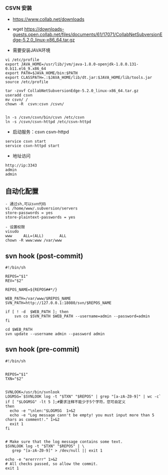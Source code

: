 ### CSVN 安装
- https://www.collab.net/downloads
- wget https://downloads-guests.open.collab.net/files/documents/61/17071/CollabNetSubversionEdge-5.2.0_linux-x86_64.tar.gz

- 需要安装JAVA环境
```
vi /etc/profile
export JAVA_HOME=/usr/lib/jvm/java-1.8.0-openjdk-1.8.0.131-0.b11.el6_9.x86_64
export PATH=$JAVA_HOME/bin:$PATH
export CLASSPATH=.:$JAVA_HOME/lib/dt.jar:$JAVA_HOME/lib/tools.jar
source /etc/profile

tar -zxvf CollabNetSubversionEdge-5.2.0_linux-x86_64.tar.gz
useradd csvn
mv csvn/ /
chown -R  csvn:csvn /csvn/


ln -s /csvn/csvn/bin/csvn /etc/csvn
ln -s /csvn/csvn-httpd /etc/csvn-httpd

```



- 启动服务：csvn csvn-httpd
```
service csvn start
service csvn-httpd start

```

- 地址访问
```
http://ip:3343
admin
admin
```


## 自动化配置
```
- 通过sh,可以svn代码
vi /home/www/.subversion/servers
store-passwords = yes
store-plaintext-passwords = yes

- 设置权限
visudo
www     ALL=(ALL)       ALL
chown -R www:www /var/www

```

## svn hook (post-commit)
```
#!/bin/sh

REPOS="$1"
REV="$2"

REPOS_NAME=${REPOS##*/}

WEB_PATH=/var/www/$REPOS_NAME
SVN_PATH=http://127.0.0.1:18080/svn/$REPOS_NAME

if [ ! -d  $WEB_PATH ]; then
	svn co $SVN_PATH $WEB_PATH --username=admin --password=admin
fi

cd $WEB_PATH
svn update --username admin --password admin
```

## svn hook (pre-commit)
```
#!/bin/sh


REPOS="$1"
TXN="$2"


SVNLOOK=/usr/bin/svnlook
LOGMSG=`$SVNLOOK log -t "$TXN" "$REPOS" | grep "[a-zA-Z0-9]" | wc -c` 
if [ "$LOGMSG" -lt 5 ];#要求注释不能少于5个字符，您可自定义 
then 
  echo -e "\nlen:"$LOGMSG  1>&2
  echo -e "Log message cann't be empty! you must input more than 5 chars as comment!." 1>&2 
  exit 1 
fi 


# Make sure that the log message contains some text.
$SVNLOOK log -t "$TXN" "$REPOS" | \
   grep "[a-zA-Z0-9]" > /dev/null || exit 1

echo -e "ererrrrr" 1>&2
# All checks passed, so allow the commit.
exit 1
```

